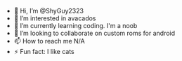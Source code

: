 - 👋 Hi, I’m @ShyGuy2323
- 👀 I’m interested in avacados
- 🌱 I’m currently learning coding. I'm a noob
- 💞️ I’m looking to collaborate on custom roms for android
- 📫 How to reach me N/A
- ⚡ Fun fact: I like cats
⠀⠀⠀⠀⠀⠀⠀⠀⠀⠀⠀⠀⠀⠀⠀⠀⠀⠀⠀⠀⠀⠀⠀⠀⠀⠀⠀
<!---
ShyGuy2323/ShyGuy2323 is a ✨ special ✨ repository because its `README.md` (this file) appears on your GitHub profile.
You can click the Preview link to take a look at your changes.
--->
